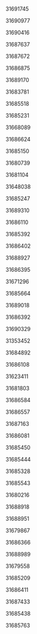 31691745

31690977

31690416

31687637

31687672

31686875

31689170

31683781

31685518

31685231

31668089

31686624

31685150

31680739

31681104

31648038

31685247

31689310

31686110

31685392

31686402

31688927

31686395

31671296

31685664

31689018

31686392

31690329

31353452

31684892

31686108

31623411

31681803

31686584

31686557

31687163

31686081

31685450

31685444

31685328

31685543

31680216

31688918

31688951

31679867

31686366

31688989

31679558

31685209

31686411

31687433

31685438

31685763

